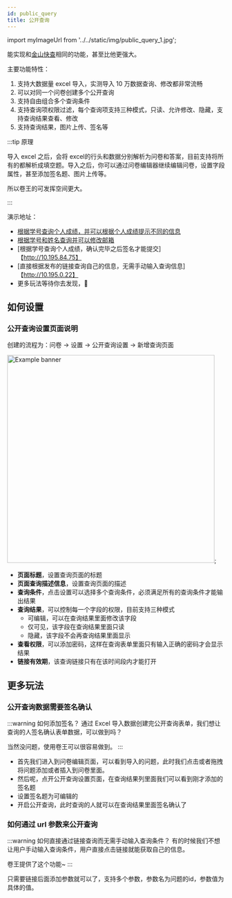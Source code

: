 ```yaml
---
id: public_query
title: 公开查询
---
```

import myImageUrl from '../../static/img/public_query_1.jpg';

能实现和[金山快查](https://www.kdocs.cn/l/ctXRLNFXVlqv)相同的功能，甚至比他更强大。

主要功能特性：

1. 支持大数据量 excel 导入，实测导入 10 万数据查询、修改都非常流畅
2. 可以对同一个问卷创建多个公开查询
3. 支持自由组合多个查询条件
4. 支持查询项权限过滤，每个查询项支持三种模式，只读、允许修改、隐藏，支持查询结果查看、修改
5. 支持查询结果，图片上传、签名等

:::tip 原理

导入 excel 之后，会将 excel的行头和数据分别解析为问卷和答案，目前支持将所有的都解析成填空题。导入之后，你可以通过问卷编辑器继续编辑问卷，设置字段属性，甚至添加签名题、图片上传等。

所以卷王的可发挥空间更大。

:::

演示地址：

- [根据学号查询个人成绩，并可以根据个人成绩提示不同的信息](http://10.195.0.24)
- [根据学号和姓名查询并可以修改邮箱](http://10.195.208.24)
- [根据学号查询个人成绩，确认完毕之后签名才能提交]【http://10.195.84.75】
- [直接根据发布的链接查询自己的信息，无需手动输入查询信息]【http://10.195.0.22】
- 更多玩法等待你去发现，👏

## 如何设置

### 公开查询设置页面说明

创建的流程为：问卷 -> 设置 -> 公开查询设置 -> 新增查询页面

<img src={myImageUrl} alt="Example banner" width="480" />;

- **页面标题**，设置查询页面的标题
- **页面查询描述信息**，设置查询页面的描述
- **查询条件**，点击设置可以选择多个查询条件，必须满足所有的查询条件才能输出结果
- **查询结果**，可以控制每一个字段的权限，目前支持三种模式
  - 可编辑，可以在查询结果里面修改该字段
  - 仅可见，该字段在查询结果里面只读
  - 隐藏，该字段不会再查询结果里面显示
- **查看权限**，可以添加密码，这样在查询表单里面只有输入正确的密码才会显示结果
- **链接有效期**，该查询链接只有在该时间段内才能打开

## 更多玩法

### 公开查询数据需要签名确认

:::warning 如何添加签名？
通过 Excel 导入数据创建完公开查询表单，我们想让查询的人签名确认表单数据，可以做到吗？

当然没问题，使用卷王可以很容易做到。
:::

- 首先我们进入到问卷编辑页面，可以看到导入的问题，此时我们点击或者拖拽将问题添加或者插入到问卷里面。
- 然后呢，点开公开查询设置页面，在查询结果列里面我们可以看到刚才添加的签名题
- 设置签名题为可编辑的
- 开启公开查询，此时查询的人就可以在查询结果里面签名确认了

### 如何通过 url 参数来公开查询

:::warning 如何直接通过链接查询而无需手动输入查询条件？
有的时候我们不想让用户手动输入查询条件，用户直接点击链接就能获取自己的信息。

卷王提供了这个功能~
:::

只需要链接后面添加参数就可以了，支持多个参数，参数名为问题的id，参数值为具体的值。

